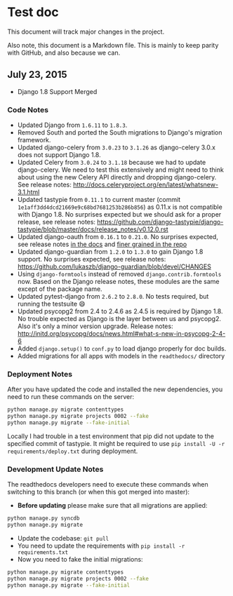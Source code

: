 # Test doc

This document will track major changes in the project.

Also note, this document is a Markdown file. This is mainly to keep parity with GitHub, and also because we can.

## July 23, 2015


* Django 1.8 Support Merged

### Code Notes


- Updated Django from `1.6.11` to `1.8.3`.
- Removed South and ported the South migrations to Django's migration framework.
- Updated django-celery from `3.0.23` to `3.1.26` as django-celery 3.0.x does not support Django 1.8.
- Updated Celery from `3.0.24` to `3.1.18` because we had to update django-celery. We need to test this extensively and might need to think about using the new Celery API directly and dropping django-celery. See release notes: http://docs.celeryproject.org/en/latest/whatsnew-3.1.html
- Updated tastypie from `0.11.1` to current master (commit `1e1aff3dd4dcd21669e9c68bd7681253b286b856`) as 0.11.x is not compatible with Django 1.8. No surprises expected but we should ask for a proper release, see release notes: https://github.com/django-tastypie/django-tastypie/blob/master/docs/release_notes/v0.12.0.rst
- Updated django-oauth from `0.16.1` to `0.21.0`. No surprises expected, see release notes [in the docs](https://django-allauth.readthedocs.org/en/latest/changelog.html) and [finer grained in the repo](https://github.com/pennersr/django-allauth/blob/9123223f167959e4e5c4074408db068f725559d1/ChangeLog#L1-169)
- Updated django-guardian from `1.2.0` to `1.3.0` to gain Django 1.8 support. No surprises expected, see release notes: https://github.com/lukaszb/django-guardian/blob/devel/CHANGES
- Using `django-formtools` instead of removed `django.contrib.formtools` now. Based on the Django release notes, these modules are the same except of the package name.
- Updated pytest-django from `2.6.2` to `2.8.0`. No tests required, but running the testsuite :smile:
- Updated psycopg2 from 2.4 to 2.4.6 as 2.4.5 is required by Django 1.8. No trouble expected as Django is the layer between us and psycopg2. Also it's only a minor version upgrade. Release notes: http://initd.org/psycopg/docs/news.html#what-s-new-in-psycopg-2-4-6
- Added `django.setup()` to `conf.py` to load django properly for doc builds.
- Added migrations for all apps with models in the `readthedocs/` directory

### Deployment Notes

After you have updated the code and installed the new dependencies, you need to run these commands on the server:

```bash
python manage.py migrate contenttypes
python manage.py migrate projects 0002 --fake
python manage.py migrate --fake-initial
```

Locally I had trouble in a test environment that pip did not update to the specified commit of tastypie. It might be required to use `pip install -U -r requirements/deploy.txt` during deployment.


### Development Update Notes

The readthedocs developers need to execute these commands when switching to this branch (or when this got merged into master):

- **Before updating** please make sure that all migrations are applied:

```bash
python manage.py syncdb
python manage.py migrate
```

- Update the codebase: `git pull`
- You need to update the requirements with `pip install -r requirements.txt`
- Now you need to fake the initial migrations:

```bash
python manage.py migrate contenttypes
python manage.py migrate projects 0002 --fake
python manage.py migrate --fake-initial
```
